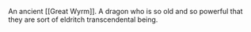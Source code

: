 An ancient [[Great Wyrm]]. A dragon who is so old and so powerful that they are sort of eldritch transcendental being.